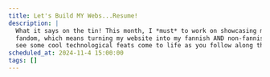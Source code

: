 ```yaml
---
title: Let's Build MY Webs...Resume!
description: |
  What it says on the tin! This month, I *must* to work on showcasing my talents beyond
  fandom, which means turning my website into my fannish AND non-fannish resume. Come 
  see some cool technological feats come to life as you follow along this rebuild.
scheduled_at: 2024-11-4 15:00:00
tags: []
---
```

